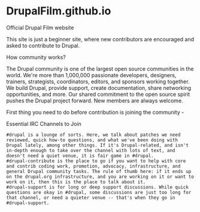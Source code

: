 # DrupalFilm.github.io
Official Drupal Film website 

This site is just a beginner site, where new contributors are encouraged and asked to contribute to Drupal.

How community works?

The Drupal community is one of the largest open source communities in the world. We're more than 1,000,000 passionate developers, designers, trainers, strategists, coordinators, editors, and sponsors working together. We build Drupal, provide support, create documentation, share networking opportunities, and more. Our shared commitment to the open source spirit pushes the Drupal project forward. New members are always welcome. 

First thing you need to do before contribution is joining the community - 

Essential IRC Channels to Join

    #drupal is a lounge of sorts. Here, we talk about patches we need reviewed, quick how-to questions, and what we've been doing with Drupal lately, among other things. If it's Drupal-related, and isn't in-depth enough to take over the channel with lots of text, and doesn't need a quiet venue, it is fair game in #drupal.
    #drupal-contribute is the place to go if you want to help with core and contrib coding work, promotion, advocacy, infrastructure, and general Drupal community tasks. The rule of thumb here: if it ends up on the drupal.org infrastructure, and you are working on it or want to work on it, then this is the place to talk about it.
    #drupal-support is for long or deep support discussions. While quick questions are okay in #drupal, some discussions are just too long for that channel, or need a quieter venue -- that's when they go in #drupal-support.


